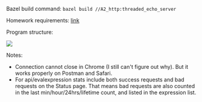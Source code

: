 Bazel build command:
`bazel build //A2_http:threaded_echo_server  `

Homework requirements: [link](https://github.ccs.neu.edu/ptmphuong/cs5700_assignment/blob/main/A2_http/doc/Programming%20Assignment%202.pdf)

Program structure:

![](https://github.ccs.neu.edu/ptmphuong/cs5700_assignment/blob/main/A2_http/doc/program_structure.png)


Notes:
* Connection cannot close in Chrome (I still can't figure out why). But it works properly on Postman and Safari.
* For api/evalexpression stats include both success requests and bad requests on the Status page. That means bad requests are also counted in the last min/hour/24hrs/lifetime count, and listed in the expression list.
